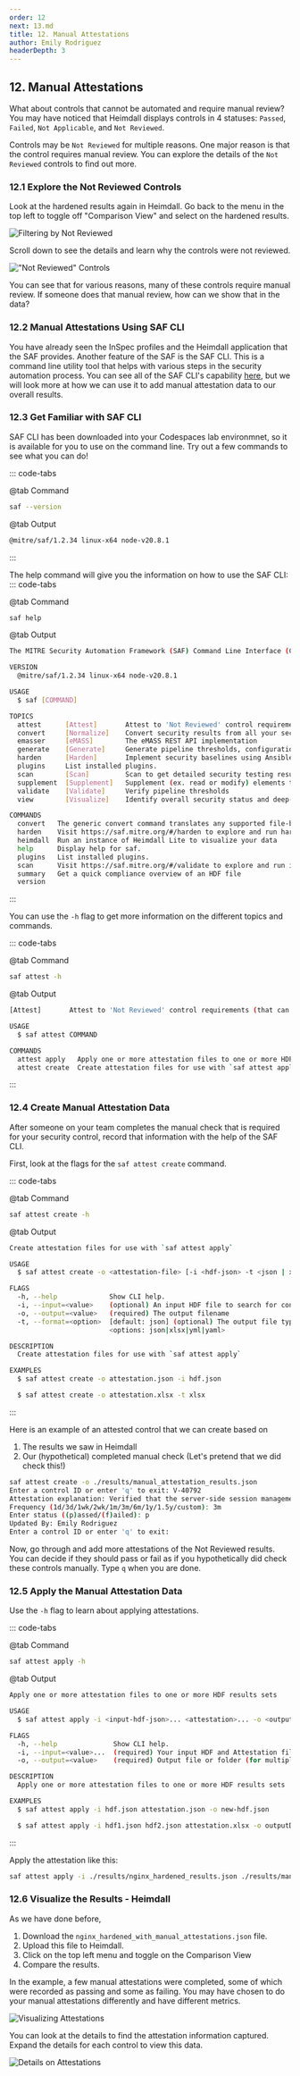 ```yaml
---
order: 12
next: 13.md
title: 12. Manual Attestations
author: Emily Rodriguez
headerDepth: 3
---
```


## 12. Manual Attestations

What about controls that cannot be automated and require manual review? You may have noticed that Heimdall displays controls in 4 statuses: `Passed`, `Failed`, `Not Applicable`, and `Not Reviewed`.

Controls may be `Not Reviewed` for multiple reasons. One major reason is that the control requires manual review. You can explore the details of the `Not Reviewed` controls to find out more.

### 12.1 Explore the Not Reviewed Controls

Look at the hardened results again in Heimdall. Go back to the menu in the top left to toggle off "Comparison View" and select on the hardened results.

![Filtering by Not Reviewed](../../assets/img/Heimdall_NotReviewed_Filter.png)

Scroll down to see the details and learn why the controls were not reviewed.

!["Not Reviewed" Controls](../../assets/img/Heimdall_NotReviewed_Data.png)

You can see that for various reasons, many of these controls require manual review. If someone does that manual review, how can we show that in the data?

### 12.2 Manual Attestations Using SAF CLI

You have already seen the InSpec profiles and the Heimdall application that the SAF provides. Another feature of the SAF is the SAF CLI. This is a command line utility tool that helps with various steps in the security automation process. You can see all of the SAF CLI's capability [here](https://saf-cli.mitre.org/), but we will look more at how we can use it to add manual attestation data to our overall results.

### 12.3 Get Familiar with SAF CLI

SAF CLI has been downloaded into your Codespaces lab environmnet, so it is available for you to use on the command line. Try out a few commands to see what you can do!

::: code-tabs

@tab Command
```sh
saf --version
```
@tab Output
```sh
@mitre/saf/1.2.34 linux-x64 node-v20.8.1
```
:::

The help command will give you the information on how to use the SAF CLI:
::: code-tabs

@tab Command
```sh
saf help
```
@tab Output
```sh
The MITRE Security Automation Framework (SAF) Command Line Interface (CLI) brings together applications, techniques, libraries, and tools developed by MITRE and the security community to streamline security automation for systems and DevOps pipelines.

VERSION
  @mitre/saf/1.2.34 linux-x64 node-v20.8.1

USAGE
  $ saf [COMMAND]

TOPICS
  attest      [Attest]       Attest to 'Not Reviewed' control requirements (that can’t be tested automatically by security tools and hence require manual review), helping to account for all requirements
  convert     [Normalize]    Convert security results from all your security tools between common data formats
  emasser     [eMASS]        The eMASS REST API implementation
  generate    [Generate]     Generate pipeline thresholds, configuration files, and more
  harden      [Harden]       Implement security baselines using Ansible, Chef, and Terraform content: Visit https://saf.mitre.org/#/harden to explore and run hardening scripts
  plugins     List installed plugins.
  scan        [Scan]         Scan to get detailed security testing results: Visit https://saf.mitre.org/#/validate to explore and run inspec profiles
  supplement  [Supplement]   Supplement (ex. read or modify) elements that provide contextual information in the Heimdall Data Format results JSON file such as `passthrough` or `target`
  validate    [Validate]     Verify pipeline thresholds
  view        [Visualize]    Identify overall security status and deep-dive to solve specific security defects

COMMANDS
  convert   The generic convert command translates any supported file-based security results set into the Heimdall Data Format
  harden    Visit https://saf.mitre.org/#/harden to explore and run hardening scripts
  heimdall  Run an instance of Heimdall Lite to visualize your data
  help      Display help for saf.
  plugins   List installed plugins.
  scan      Visit https://saf.mitre.org/#/validate to explore and run inspec profiles
  summary   Get a quick compliance overview of an HDF file
  version
```
:::

You can use the `-h` flag to get more information on the different topics and commands.

::: code-tabs

@tab Command
```sh
saf attest -h
```

@tab Output
```sh
[Attest]       Attest to 'Not Reviewed' control requirements (that can’t be tested automatically by security tools and hence require manual review), helping to account for all requirements

USAGE
  $ saf attest COMMAND

COMMANDS
  attest apply   Apply one or more attestation files to one or more HDF results sets
  attest create  Create attestation files for use with `saf attest apply`
```
:::

### 12.4 Create Manual Attestation Data

After someone on your team completes the manual check that is required for your security control, record that information with the help of the SAF CLI.

First, look at the flags for the `saf attest create` command.

::: code-tabs

@tab Command
```sh
saf attest create -h
```

@tab Output
```sh
Create attestation files for use with `saf attest apply`

USAGE
  $ saf attest create -o <attestation-file> [-i <hdf-json> -t <json | xlsx | yml | yaml>]

FLAGS
  -h, --help             Show CLI help.
  -i, --input=<value>    (optional) An input HDF file to search for controls
  -o, --output=<value>   (required) The output filename
  -t, --format=<option>  [default: json] (optional) The output file type
                         <options: json|xlsx|yml|yaml>

DESCRIPTION
  Create attestation files for use with `saf attest apply`

EXAMPLES
  $ saf attest create -o attestation.json -i hdf.json

  $ saf attest create -o attestation.xlsx -t xlsx
```
:::

Here is an example of an attested control that we can create based on 
1. The results we saw in Heimdall
2. Our (hypothetical) completed manual check (Let's pretend that we did check this!)

```sh
saf attest create -o ./results/manual_attestation_results.json
Enter a control ID or enter 'q' to exit: V-40792
Attestation explanation: Verified that the server-side session management is configured correctly.
Frequency (1d/3d/1wk/2wk/1m/3m/6m/1y/1.5y/custom): 3m
Enter status ((p)assed/(f)ailed): p
Updated By: Emily Rodriguez
Enter a control ID or enter 'q' to exit: 
```

Now, go through and add more attestations of the Not Reviewed results. You can decide if they should pass or fail as if you hypothetically did check these controls manually. Type `q` when you are done.

### 12.5 Apply the Manual Attestation Data

Use the `-h` flag to learn about applying attestations.

::: code-tabs

@tab Command
```sh
saf attest apply -h
```

@tab Output
```sh
Apply one or more attestation files to one or more HDF results sets

USAGE
  $ saf attest apply -i <input-hdf-json>... <attestation>... -o <output-hdf-path>

FLAGS
  -h, --help              Show CLI help.
  -i, --input=<value>...  (required) Your input HDF and Attestation file(s)
  -o, --output=<value>    (required) Output file or folder (for multiple executions)

DESCRIPTION
  Apply one or more attestation files to one or more HDF results sets

EXAMPLES
  $ saf attest apply -i hdf.json attestation.json -o new-hdf.json

  $ saf attest apply -i hdf1.json hdf2.json attestation.xlsx -o outputDir
```
:::

Apply the attestation like this:

```sh
saf attest apply -i ./results/nginx_hardened_results.json ./results/manual_attestation_results.json -o ./results/nginx_hardened_with_manual_attestations.json
```

### 12.6 Visualize the Results - Heimdall

As we have done before,
1. Download the `nginx_hardened_with_manual_attestations.json` file.
2. Upload this file to Heimdall.
3. Click on the top left menu and toggle on the Comparison View
4. Compare the results.

In the example, a few manual attestations were completed, some of which were recorded as passing and some as failing. You may have chosen to do your manual attestations differently and have different metrics.

![Visualizing Attestations](../../assets/img/Heimdall_Comparison_WithAttestations.png)

You can look at the details to find the attestation information captured. Expand the details for each control to view this data.

![Details on Attestations](../../assets/img/Heimdall_WithAttestations_Details.png)